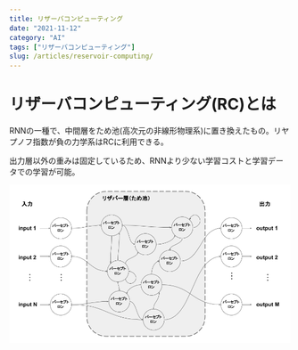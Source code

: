 ```yaml
---
title: リザーバコンピューティング
date: "2021-11-12"
category: "AI"
tags: ["リザーバコンピューティング"]
slug: /articles/reservoir-computing/
---
```



# リザーバコンピューティング(RC)とは
RNNの一種で、中間層をため池(高次元の非線形物理系)に置き換えたもの。リヤプノフ指数が負の力学系はRCに利用できる。

出力層以外の重みは固定しているため、RNNより少ない学習コストと学習データでの学習が可能。

![リザーバコンピューティング](./reservoir-computing.png)

